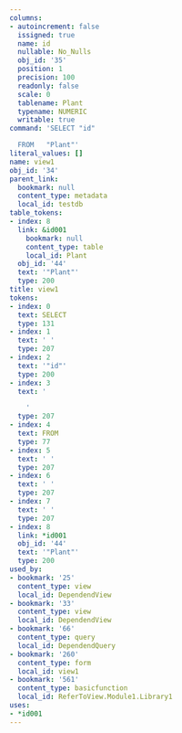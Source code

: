 ```yaml
---
columns:
- autoincrement: false
  issigned: true
  name: id
  nullable: No_Nulls
  obj_id: '35'
  position: 1
  precision: 100
  readonly: false
  scale: 0
  tablename: Plant
  typename: NUMERIC
  writable: true
command: 'SELECT "id"

  FROM   "Plant"'
literal_values: []
name: view1
obj_id: '34'
parent_link:
  bookmark: null
  content_type: metadata
  local_id: testdb
table_tokens:
- index: 8
  link: &id001
    bookmark: null
    content_type: table
    local_id: Plant
  obj_id: '44'
  text: '"Plant"'
  type: 200
title: view1
tokens:
- index: 0
  text: SELECT
  type: 131
- index: 1
  text: ' '
  type: 207
- index: 2
  text: '"id"'
  type: 200
- index: 3
  text: '

    '
  type: 207
- index: 4
  text: FROM
  type: 77
- index: 5
  text: ' '
  type: 207
- index: 6
  text: ' '
  type: 207
- index: 7
  text: ' '
  type: 207
- index: 8
  link: *id001
  obj_id: '44'
  text: '"Plant"'
  type: 200
used_by:
- bookmark: '25'
  content_type: view
  local_id: DependendView
- bookmark: '33'
  content_type: view
  local_id: DependendView
- bookmark: '66'
  content_type: query
  local_id: DependendQuery
- bookmark: '260'
  content_type: form
  local_id: view1
- bookmark: '561'
  content_type: basicfunction
  local_id: ReferToView.Module1.Library1
uses:
- *id001
---
```

